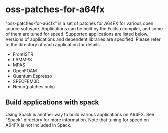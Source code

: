 # oss-patches-for-a64fx

"oss-patches-for-a64fx" is a set of patches for A64FX for various open source software.
Applications can be built by the Fujitsu compiler, and some of them are tuned for speed.
Supported applications are listed below. Versions of applications and dependent libraries are specified. 
Please refer to the directory of each application for details.

- FrontISTR
- LAMMPS
- MPAS
- OpenFOAM
- Quantum Espresso
- SPECFEM3D
- Nemo(patches only)

## Build applications with spack

Using Spack is another way to build various applications on A64FX. See "Spack" directory for more information.
Note that tuning for speed on A64FX is not included in Spack.

